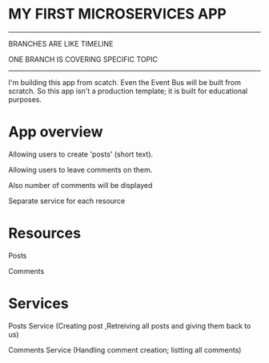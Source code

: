 # MY FIRST MICROSERVICES APP

***

BRANCHES ARE LIKE TIMELINE

ONE BRANCH IS COVERING SPECIFIC TOPIC

***

I'm building this app from scatch. Even the Event Bus will be built from scratch. So this app isn't a production template; it is built for educational purposes.

# App overview

Allowing users to create 'posts' (short text).

Allowing users to leave comments on them.

Also number of comments will be displayed

Separate service for each resource

# Resources

Posts

Comments

# Services

Posts Service (Creating post ,Retreiving all posts and giving them back to us)

Comments Service (Handling comment creation; listting all comments)